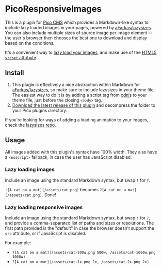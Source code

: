 # PicoResponsiveImages
This is a plugin for [Pico CMS](http://picocms.org) which provides a Markdown-like syntax to include lazy loaded images 
in your pages, powered by [aFarkas/lazysizes](https://github.com/aFarkas/lazysizes). You can also include multiple 
sizes of source image per image element -- the user's browser then chooses the best one to download and display based 
on the conditions.

It's a convenient way to [lazy load your images](https://developer.mozilla.org/en-US/docs/Web/Performance/Lazy_loading), 
and make use of the [HTML5 `srcset` attribute](https://developer.mozilla.org/en-US/docs/Learn/HTML/Multimedia_and_embedding/Responsive_images).

## Install
1. This plugin is effectively a nice abstraction within Markdown for 
[aFarkas/lazysizes](https://github.com/aFarkas/lazysizes), so make sure to include lazysizes in your theme file. The 
easiest way to do it is by adding a script tag from [cdnjs](https://cdnjs.com/libraries/lazysizes) to your theme file, 
just before the closing `<body>` tag.
2. [Download the latest release of this plugin](https://github.com/wlabarron/PicoResponsiveImages/releases) and decompress 
the folder to your Pico plugins directory.

If you're looking for ways of adding a loading animation to your images, check the 
[lazysizes repo](https://github.com/aFarkas/lazysizes).

## Usage
All images added with this plugin's syntax have 100% width. They also have a `<noscript>` fallback, in case the user has 
JavaScript disabled. 

### Lazy loading images
Include an image using the standard Markdown syntax, but swap `!` for `?`.

`![A cat on a mat](/assets/cat.png)` becomes `?[A cat on a mat](/assets/cat.png)`. Done! 

### Lazy loading responsive images
Include an image using the standard Markdown syntax, but swap `!` for `?`, and provide a comma-separated list of paths 
and sizes or resolutions. The first path provided is the "default" in case the browser doesn't support the `src` 
attribute, or if JavaScript is disabled.

For example:
* `?[A cat on a mat](/assets/cat-500w.png 500w, /assets/cat-1000w.png 1000w)`
* `?[A cat on a mat](/assets/cat-1x.png 1x, /assets/cat-2x.png 2x)`
